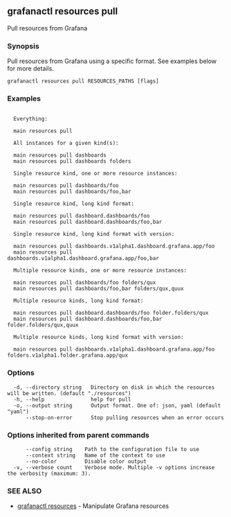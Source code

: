 ## grafanactl resources pull

Pull resources from Grafana

### Synopsis

Pull resources from Grafana using a specific format. See examples below for more details.

```
grafanactl resources pull RESOURCES_PATHS [flags]
```

### Examples

```

  Everything:

  main resources pull

  All instances for a given kind(s):

  main resources pull dashboards
  main resources pull dashboards folders

  Single resource kind, one or more resource instances:

  main resources pull dashboards/foo
  main resources pull dashboards/foo,bar

  Single resource kind, long kind format:

  main resources pull dashboard.dashboards/foo
  main resources pull dashboard.dashboards/foo,bar

  Single resource kind, long kind format with version:

  main resources pull dashboards.v1alpha1.dashboard.grafana.app/foo
  main resources pull dashboards.v1alpha1.dashboard.grafana.app/foo,bar

  Multiple resource kinds, one or more resource instances:

  main resources pull dashboards/foo folders/qux
  main resources pull dashboards/foo,bar folders/qux,quux

  Multiple resource kinds, long kind format:

  main resources pull dashboard.dashboards/foo folder.folders/qux
  main resources pull dashboard.dashboards/foo,bar folder.folders/qux,quux

  Multiple resource kinds, long kind format with version:

  main resources pull dashboards.v1alpha1.dashboard.grafana.app/foo folders.v1alpha1.folder.grafana.app/qux

```

### Options

```
  -d, --directory string   Directory on disk in which the resources will be written. (default "./resources")
  -h, --help               help for pull
  -o, --output string      Output format. One of: json, yaml (default "yaml")
      --stop-on-error      Stop pulling resources when an error occurs
```

### Options inherited from parent commands

```
      --config string    Path to the configuration file to use
      --context string   Name of the context to use
      --no-color         Disable color output
  -v, --verbose count    Verbose mode. Multiple -v options increase the verbosity (maximum: 3).
```

### SEE ALSO

* [grafanactl resources](grafanactl_resources.md)	 - Manipulate Grafana resources

